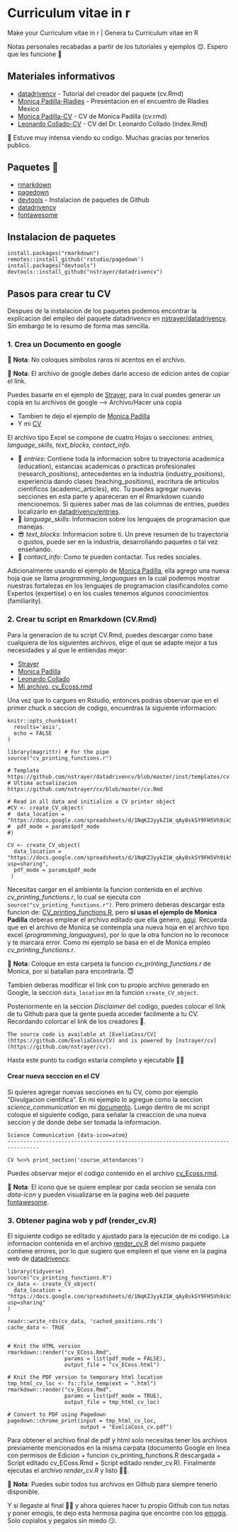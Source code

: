 # Curriculum vitae in r
Make your Curriculum vitae in r | Genera tu Curriculum vitae en R

Notas personales recabadas a partir de los tutoriales y ejemplos 😊. Espero que les funcione 💜

## Materiales informativos

- [datadrivencv](https://github.com/nstrayer/datadrivencv) - Tutorial del creador del paquete (cv.Rmd)
- [Monica Padilla-Rladies](https://github.com/mpadilla905/curso-cv/tree/main/slides) - Presentacion en el encuentro de Rladies Mexico
- [Monica Padilla-CV](https://github.com/mpadilla905/mpadilla905.github.io) - CV de Monica Padilla (cv.rmd)
- [Leonardo Collado-CV](https://github.com/lcolladotor/cv) - CV del Dr. Leonardo Collado (index.Rmd)

💪 Estuve muy intensa viendo su codigo. Muchas gracias por tenerlos publico.

## Paquetes 📕

- [rmarkdown](https://rmarkdown.rstudio.com/articles_intro.html)
- [pagedown](https://github.com/rstudio/pagedown) 
- [devtools](https://www.r-project.org/nosvn/pandoc/devtools.html) - Instalacion de paquetes de Github
- [datadrivencv](https://nickstrayer.me/datadrivencv/)
- [fontawesome](https://github.com/rstudio/fontawesome)

## Instalacion de paquetes

```
install.packages("rmarkdown")
remotes::install_github('rstudio/pagedown')
install.packages("devtools")
devtools::install_github("nstrayer/datadrivencv")
```

## Pasos para crear tu CV

Despues de la instalacion de los paquetes podemos encontrar la explicacion del empleo del paquete datadrivencv en [nstrayer/datadrivencv](https://github.com/nstrayer/datadrivencv). Sin embargo te lo resumo de forma mas sencilla.

### 1. Crea un **Documento en google**

💜 **Nota**: No coloques simbolos raros ni acentos en el archivo.

💜 **Nota**: El archivo de google debes darle acceso de edicion antes de copiar el link.

Puedes basarte en el ejemplo de [Strayer](https://docs.google.com/spreadsheets/d/14MQICF2F8-vf8CKPF1m4lyGKO6_thG-4aSwat1e2TWc/edit#gid=917338460), para lo cual puedes generar un copia en tu archivos de google --> Archivo/Hacer una copia
 - Tambien te dejo el ejemplo de [Monica Padilla](https://docs.google.com/spreadsheets/d/1gy4_VaGXhYMi8TwakQGk80dWoYfrSY3Wkl4BqVxECNY/edit#gid=917338460)
 - Y mi [CV](https://docs.google.com/spreadsheets/d/1JckGt60BNWheMo23d6bloYLq27h2t5X7hGAXsj0Mlwo/edit?usp=sharing)

El archivo tipo Excel se compone de cuatro Hojas o secciones: *entries, language_skills, text_blocks, contact_info*.

- 🌟 *entries*: Contiene toda la informacion sobre tu trayectoria academica (education), estancias academicas o practicas profesionales (research_positions), antecedentes en la industria (industry_positions), experiencia dando clases (teaching_positions), escritura de articulos cientificos (academic_articles), etc. Tu puedes agregar nuevas secciones en esta parte y apareceran en el Rmarkdown cuando mencionemos. Si quieres saber mas de las columnas de entries, puedes localizarlo en [datadrivencv/entries](https://docs.google.com/spreadsheets/d/14MQICF2F8-vf8CKPF1m4lyGKO6_thG-4aSwat1e2TWc/edit#gid=917338460).
- 💋 *language_skills*: Informacion sobre los lenguajes de programacion que manejas.
- 😎 *text_blocks*: Informacion sobre ti. Un preve resumen de tu trayectoria o gustos, puede ser en la industria, desarrollando paquetes o tal vez enseñando. 
- 💅 *contact_info*: Como te pueden contactar. Tus redes sociales.

Adicionalmente usando el ejemplo de [Monica Padilla](https://docs.google.com/spreadsheets/d/1gy4_VaGXhYMi8TwakQGk80dWoYfrSY3Wkl4BqVxECNY/edit#gid=927831363), ella agrego una nueva hoja que se llama *programming_languagues* en la cual podemos mostrar nuestras fortalezas en los lenguajes de programacion clasificandolos como Expertos (expertise) o en los cuales tenemos algunos conocimientos (familiarity). 

### 2. Crear tu script en Rmarkdown (CV.Rmd)

Para la generacion de tu script CV.Rmd, puedes descargar como base cualquiera de los siguientes archivos, elige el que se adapte mejor a tus necesidades y al que le entiendas mejor:

- [Strayer](https://github.com/nstrayer/cv/blob/master/cv.Rmd)
- [Monica Padilla](https://github.com/mpadilla905/mpadilla905.github.io/blob/master/cv.rmd)
- [Leonardo Collado](https://github.com/lcolladotor/cv/blob/gh-pages/index.Rmd)
- [Mi archivo, cv_Ecoss.rmd](https://github.com/EveliaCoss/Make_yourCV/blob/9144ab773fe8295208d4a9d0d0572c1085ef73a6/cv_ECoss.rmd)

Una vez que lo cargues en Rstudio, entonces podras observar que en el primer chuck o seccion de codigo, encuentras la siguiente informacion:

```
knitr::opts_chunk$set(
  results='asis', 
  echo = FALSE
)

library(magrittr) # For the pipe
source("cv_printing_functions.r")

# Template https://github.com/nstrayer/datadrivencv/blob/master/inst/templates/cv.Rmd
# Ultima actualizacion https://github.com/nstrayer/cv/blob/master/cv.Rmd

# Read in all data and initialize a CV printer object
#CV <- create_CV_object(
#  data_location = "https://docs.google.com/spreadsheets/d/1NqKZJyykZ1W_qAy8skSY9FH5Vh9ikSiUOuvYSTz_gkc/edit#gid=917338460",  
#  pdf_mode = params$pdf_mode
#)

CV <- create_CV_object(
  data_location = "https://docs.google.com/spreadsheets/d/1NqKZJyykZ1W_qAy8skSY9FH5Vh9ikSiUOuvYSTz_gkc/edit?usp=sharing",  
  pdf_mode = params$pdf_mode
 )
```

Necesitas cargar en el ambiente la funcion contenida en el archivo *cv_printing_functions.r*, lo cual se ejecuta con `source("cv_printing_functions.r")`. Pero primero deberas descargar esta funcion de: [CV_printing_functions.R](https://github.com/nstrayer/cv/blob/master/CV_printing_functions.R), pero **si usas el ejemplo de Monica Padilla** deberas emplear el archivo editado que ella genero, [aqui](https://github.com/mpadilla905/mpadilla905.github.io/blob/master/cv_printing_functions.r). Recuerda que en el archivo de Monica se contempla una nueva hoja en el archivo tipo excel (*programming_languagues*), por lo que la otra funcion no lo reconoce y te marcara error. Como mi ejemplo se basa en el de Monica empleo *cv_printing_functions.r*.

💜 **Nota**: Coloque en esta carpeta la funcion *cv_printing_functions.r* de Monica, por si batallan para encontrarla. 😇

Tambien deberas modificar el link con tu propio archivo generado en Google, la seccion `data_location` en la funcion `create_CV_object`. 

Posteriormente en la seccion *Disclaimer* del codigo, puedes colocar el link de tu Github para que la gente pueda acceder facilmente a tu CV. Recordando colorcar el link de los creadores 💫.

```
The source code is available at [EveliaCoss/CV](https://github.com/EveliaCoss/CV) and is powered by [nstrayer/cv](https://github.com/nstrayer/cv).
```

Hasta este punto tu codigo estaria completo y ejecutable 🌟😎

#### Crear nueva secccion en el CV

Si quieres agregar nuevas secciones en tu CV, como por ejemplo "Divulgacion cientifica". En mi ejemplo lo agregue como la seccion *science_communication* en mi [documento](https://docs.google.com/spreadsheets/d/1JckGt60BNWheMo23d6bloYLq27h2t5X7hGAXsj0Mlwo/edit?usp=sharing). Luego dentro de mi script coloque el siguiente codigo, para señalar la creaccion de una nueva seccion y de donde debe ser tomada la informacion. 

```
Science Communication {data-icon=atom}
--------------------------------------------------------------------------------
```
```{r}
CV %<>% print_section('course_attendances')
```

Puedes observar mejor el codigo contenido en el archivo [cv_Ecoss.rmd](https://github.com/EveliaCoss/Make_yourCV/blob/9144ab773fe8295208d4a9d0d0572c1085ef73a6/cv_ECoss.rmd).

💜 **Nota**: El icono que se quiere emplear por cada seccion se senala con *data-icon* y pueden visualizarse en la pagina web del paquete [fontawesome](https://fontawesome.com/v5/icons/atom?s=solid).

### 3. Obtener pagina web y pdf (render_cv.R)

El siguiente codigo se editado y ajustado para la ejecución de mi codigo. La informacion contenida en el archivo [render_cv.R](https://github.com/nstrayer/cv/blob/master/render_cv.R) del mismo paquete contiene errores, por lo que sugiero que empleen el que viene en la pagina web de [datadrivencv](https://nickstrayer.me/datadrivencv/#render_cvr).

```
library(tidyverse)
source("cv_printing_functions.R")
cv_data <- create_CV_object(
  data_location = "https://docs.google.com/spreadsheets/d/1NqKZJyykZ1W_qAy8skSY9FH5Vh9ikSiUOuvYSTz_gkc/edit?usp=sharing"
)

readr::write_rds(cv_data, 'cached_positions.rds')
cache_data <- TRUE


# Knit the HTML version
rmarkdown::render("cv_ECoss.Rmd",
                  params = list(pdf_mode = FALSE),
                  output_file = "cv_ECoss.html")

# Knit the PDF version to temporary html location
tmp_html_cv_loc <- fs::file_temp(ext = ".html")
rmarkdown::render("cv_ECoss.Rmd",
                  params = list(pdf_mode = TRUE),
                  output_file = tmp_html_cv_loc)

# Convert to PDF using Pagedown
pagedown::chrome_print(input = tmp_html_cv_loc,
                       output = "EveliaCoss_cv.pdf")

```

Para obtener el archivo final de pdf y html solo necesitas tener los archivos previamente mencionados en la misma carpata (documento Google en linea con permisos de Edicion + funcion cv_printing_functions.R descargada + Script editado cv_ECoss.Rmd + Script editado render_cv.R). Finalmente ejecutas el archivo *render_cv.R* y listo 🌟💜.

💜 **Nota**: Puedes subir todos tus archivos en Github para siempre tenerlo disponible.

Y si llegaste al final 🌟💜 y ahora quieres hacer tu propio Github con tus notas y poner emogis, te dejo esta hermosa pagina que encontre con los [emogis](https://gist.github.com/rxaviers/7360908). Solo copialos y pegalos sin miedo 😏. 








